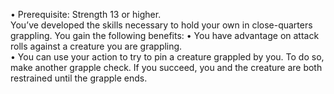 • Prerequisite: Strength 13 or higher.  
You’ve developed the skills necessary to hold your own in close-quarters grappling. You gain the following benefits: • You have advantage on attack rolls against a creature you are grappling.  
• You can use your action to try to pin a creature grappled by you. To do so, make another grapple check. If you succeed, you and the creature are both restrained until the grapple ends.
